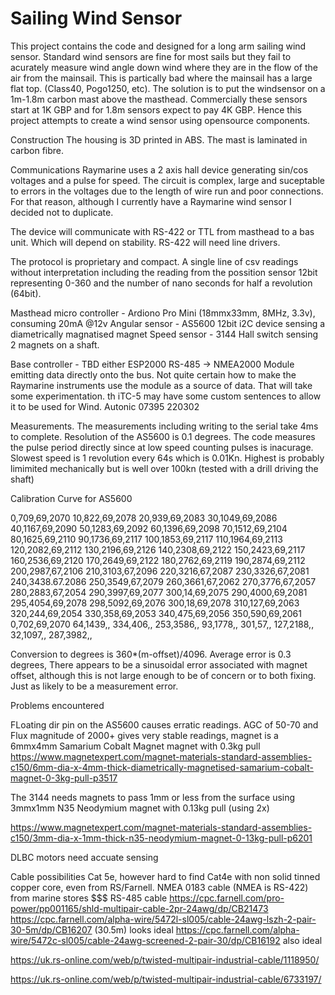 # Sailing Wind Sensor

This project contains the code and designed for a long arm sailing wind sensor. Standard wind sensors are fine for most sails but they fail to acurately measure wind angle down wind where they are in the flow of the air from the mainsail. This is partically bad where the mainsail has a large flat top. (Class40, Pogo1250, etc). The solution is to put the windsensor on a 1m-1.8m carbon mast above the masthead. Commercially these sensors start at 1K GBP and for 1.8m sensors expect to pay 4K GBP. Hence this project attempts to create a wind sensor using opensource components.

Construction
The housing is 3D printed in ABS. The mast is laminated in carbon fibre. 

Communications
Raymarine uses a 2 axis hall device generating sin/cos voltages and a pulse for speed. The circuit is complex, large and suceptable to errors in the voltages due to the length of wire run and poor connections. For that reason, although I currently have a Raymarine wind sensor I decided not to duplicate.

The device will communicate with RS-422 or TTL from masthead to a bas unit. Which will depend on stability. RS-422 will need line drivers.

The protocol is proprietary and compact. A single line of csv readings without interpretation including the reading from the possition sensor 12bit representing 0-360 and the number of nano seconds for half a revolution (64bit).

Masthead micro controller - Ardiono Pro Mini (18mmx33mm, 8MHz, 3.3v), consuming 20mA @12v
Angular sensor - AS5600 12bit i2C device sensing a diametrically magnatised magnet
Speed sensor - 3144 Hall switch sensing 2 magnets on a shaft.

Base controller - TBD either
ESP2000 RS-485 -> NMEA2000 Module emitting data directly onto the 
bus. Not quite certain how to make the Raymarine instruments use the
module as a source of data. That will take some experimentation. th iTC-5 may have some custom sentences to allow it to be used for Wind. Autonic 
07395 220302


Measurements.
The measurements including writing to the serial take 4ms to complete. Resolution of the AS5600 is 0.1 degrees. The code measures the pulse period directly since at low speed counting pulses is inacurage. Slowest speed is 1 revolution every 64s which is 0.01Kn. Highest is probably limimited mechanically but is well over 100kn (tested with a drill driving the shaft)

Calibration Curve for AS5600

0,709,69,2070
10,822,69,2078
20,939,69,2083
30,1049,69,2086
40,1167,69,2090
50,1283,69,2092
60,1396,69,2098
70,1512,69,2104
80,1625,69,2110
90,1736,69,2117
100,1853,69,2117
110,1964,69,2113
120,2082,69,2112
130,2196,69,2126
140,2308,69,2122
150,2423,69,2117
160,2536,69,2120
170,2649,69,2122
180,2762,69,2119
190,2874,69,2112
200,2987,67,2106
210,3103,67,2096
220,3216,67,2087
230,3326,67,2081
240,3438.67.2086
250,3549,67,2079
260,3661,67,2062
270,3776,67,2057
280,2883,67,2054
290,3997,69,2077
300,14,69,2075
290,4000,69,2081
295,4054,69,2078
298,5092,69,2076
300,18,69,2078
310,127,69,2063
320,244,69,2054
330,358,69,2053
340,475,69,2056
350,590,69,2061
0,702,69,2070
64,1439,,
334,406,,
253,3586,,
93,1778,,
301,57,,
127,2188,,
32,1097,,
287,3982,,

Conversion to degrees is 360*(m-offset)/4096. Average error is 0.3 degrees,
There appears to be a sinusoidal error associated with magnet offset, although this is not large enough to be
of concern or to both fixing. Just as likely to be a measurement error.

Problems encountered

FLoating dir pin on the AS5600 causes erratic readings.
AGC of 50-70 and Flux magnitude of 2000+ gives very stable readings, magnet is a 6mmx4mm Samarium Cobalt Magnet magnet with 0.3kg pull https://www.magnetexpert.com/magnet-materials-standard-assemblies-c150/6mm-dia-x-4mm-thick-diametrically-magnetised-samarium-cobalt-magnet-0-3kg-pull-p3517



The 3144 needs magnets to pass 1mm or less from the surface using 3mmx1mm N35 Neodymium magnet with 0.13kg pull (using 2x)

https://www.magnetexpert.com/magnet-materials-standard-assemblies-c150/3mm-dia-x-1mm-thick-n35-neodymium-magnet-0-13kg-pull-p6201 



DLBC motors need accuate sensing 



Cable possibilities
Cat 5e, however hard to find Cat4e with non solid tinned copper core, even from RS/Farnell.
NMEA 0183 cable (NMEA is RS-422) from marine stores $$$
RS-485 cable https://cpc.farnell.com/pro-power/pp001165/shld-multipair-cable-2pr-24awg/dp/CB21473
https://cpc.farnell.com/alpha-wire/5472l-sl005/cable-24awg-lszh-2-pair-30-5m/dp/CB16207 (30.5m) looks ideal
https://cpc.farnell.com/alpha-wire/5472c-sl005/cable-24awg-screened-2-pair-30/dp/CB16192 also ideal

https://uk.rs-online.com/web/p/twisted-multipair-industrial-cable/1118950/ 

https://uk.rs-online.com/web/p/twisted-multipair-industrial-cable/6733197/

